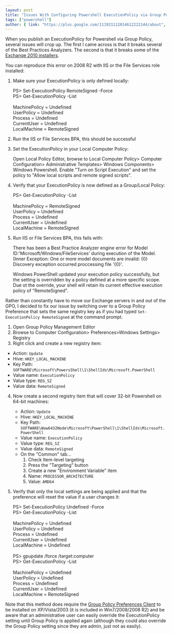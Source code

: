 ```yaml
---
layout: post
title: "Issues With Configuring Powershell ExecutionPolicy via Group Policy"
tags: ["powershell"]
author: { link: "https://plus.google.com/111921112014612222144/about", name: Chris Duck }
---
```

When you publish an ExecutionPolicy for Powershell via Group Policy, several issues will crop up.  The first I came across is that it breaks several of the Best Practices Analyzers.  The second is that it breaks some of the [Exchange 2010 installers][kb981474].

You can reproduce this error on 2008 R2 with IIS or the File Services role installed:

1. Make sure your ExecutionPolicy is only defined locally:

    <div class="psconsole">PS> Set-ExecutionPolicy RemoteSigned -Force<br />
    PS> Get-ExecutionPolicy -List<br />
    <br />
    MachinePolicy = Undefined<br />
    UserPolicy = Undefined<br />
    Process = Undefined<br />
    CurrentUser = Undefined<br />
    LocalMachine = RemoteSigned</div>

2. Run the IIS or File Services BPA, this should be successful
3. Set the ExecutionPolicy in your Local Computer Policy:

    Open Local Policy Editor, browse to Local Computer Policy&gt; Computer Configuration&gt; Administrative Templates&gt; Windows Components&gt; Windows Powershell.  Enable "Turn on Script Execution" and set the policy to "Allow local scripts and remote signed scripts".

4. Verify that your ExecutionPolicy is now defined as a Group/Local Policy:

    <div class="psconsole">PS> Get-ExecutionPolicy -List<br />
    <br />
    MachinePolicy = RemoteSigned<br />
    UserPolicy = Undefined<br />
    Process = Undefined<br />
    CurrentUser = Undefined<br />
    LocalMachine = RemoteSigned</div>

5. Run IIS or File Services BPA, this fails with:

     <div class="psconsole">There has been a Best Practice Analyzer engine error for Model ID:'Microsoft/Windows/FileServices' during execution of the Model. (Inner Exception: One or more model documents are invalid: {0} Discovery exception occurred proccessing file '{0}'.

     Windows PowerShell updated your execution policy successfully, but the setting is overridden by a policy defined at a more specific scope.  Due ot the override, your shell will retain its current effective execution policy of "RemoteSigned".</div>

Rather than constantly have to move our Exchange servers in and out of the GPO, I decided to fix our issue by switching over to a Group Policy Preference that sets the same registry key as if you had typed ``Set-ExecutionPolicy RemoteSigned`` at the command prompt.

1. Open Group Policy Management Editor
2. Browse to Computer Configuration&gt; Preferences&gt;Windows Settings&gt; Registry
3. Right click and create a new registry item:

  * Action: ``Update``
  * Hive: ``HKEY_LOCAL_MACHINE``
  * Key Path: ``SOFTWARE\Microsoft\PowersShell\1\ShellIds\Microsoft.PowerShell``
  * Value name: ``ExecutionPolicy``
  * Value type: ``REG_SZ``
  * Value data: ``RemoteSigned``

4. Now create a second registry item that will cover 32-bit Powershell on 64-bit machines:

    * Action: ``Update``
    * Hive: ``HKEY_LOCAL_MACHINE``
    * Key Path: ``SOFTWARE\Wow6432Node\Microsoft\PowerShell\1\ShellIds\Microsoft.PowerShell``
    * Value name: ``ExecutionPolicy``
    * Value type: ``REG_SZ``
    * Value data: ``RemoteSigned``
    * On the "Common" tab...
        1. Check Item-level targeting
        2. Press the "Targeting" button
        3. Create a new "Environment Variable" item
        4. Name: ``PROCESSOR_ARCHITECTURE``
        5. Value: ``AMD64``

5. Verify that only the local settings are being applied and that the preference will reset the value if a user changes it:

    <div class="psconsole">PS> Set-ExecutionPolicy Undefined -Force<br />
    PS> Get-ExecutionPolicy -List<br />
    <br />
    MachinePolicy = Undefined<br />
    UserPolicy = Undefined<br />
    Process = Undefined<br />
    CurrentUser = Undefined<br />
    LocalMachine = Undefined<br />
    <br />
    PS> gpupdate /force /target:computer<br />
    PS> Get-ExecutionPolicy -List<br />
    <br />
    MachinePolicy = Undefined<br />
    UserPolicy = Undefined<br />
    Process = Undefined<br />
    CurrentUser = Undefined<br />
    LocalMachine = RemoteSigned</div>

Note that this method does require the [Group Policy Preferences Client][kb943729] to be installed on XP/Vista/2003 (it is included in Win7/2008/2008 R2) and be aware that an administrative user can easily override the ExecutionPolicy setting until Group Policy is applied again (although they could also override the Group Policy setting since they are admin, just not as easily).

[kb981474]: http://support.microsoft.com/kb/981474
[kb943729]: http://support.microsoft.com/kb/943729